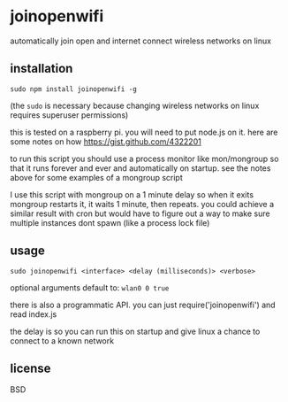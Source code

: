 # joinopenwifi

automatically join open and internet connect wireless networks on linux

## installation

`sudo npm install joinopenwifi -g`

(the `sudo` is necessary because changing wireless networks on linux requires superuser permissions)

this is tested on a raspberry pi. you will need to put node.js on it.
here are some notes on how https://gist.github.com/4322201

to run this script you should use a process monitor like mon/mongroup
so that it runs forever and ever and automatically on startup. see the notes
above for some examples of a mongroup script

I use this script with mongroup on a 1 minute delay so when it exits
mongroup restarts it, it waits 1 minute, then repeats. you could achieve
a similar result with cron but would have to figure out a way to make
sure multiple instances dont spawn (like a process lock file)

## usage

`sudo joinopenwifi <interface> <delay (milliseconds)> <verbose>`

optional arguments default to: `wlan0 0 true`

there is also a programmatic API. you can just require('joinopenwifi') and read index.js

the delay is so you can run this on startup and give linux a
chance to connect to a known network

## license

BSD